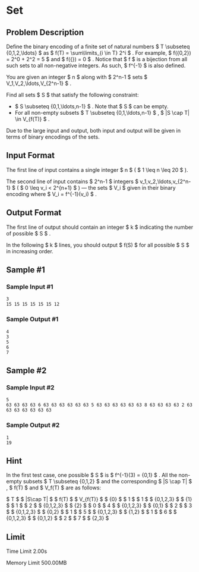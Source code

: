 # Set

## Problem Description

Define the binary encoding of a finite set of natural numbers $ T \subseteq \{0,1,2,\ldots\} $ as $ f(T) = \sum\limits_{i \in T} 2^i $ . For example, $ f(\{0,2\}) = 2^0 + 2^2 = 5 $ and $ f(\{\}) = 0 $ . Notice that $ f $ is a bijection from all such sets to all non-negative integers. As such, $ f^{-1} $ is also defined.

You are given an integer $ n $ along with $ 2^n-1 $ sets $ V_1,V_2,\ldots,V_{2^n-1} $ .

Find all sets $ S $ that satisfy the following constraint:

- $ S \subseteq \{0,1,\ldots,n-1\} $ . Note that $ S $ can be empty.
- For all non-empty subsets $ T \subseteq \{0,1,\ldots,n-1\} $ , $ |S \cap T| \in V_{f(T)} $ .

Due to the large input and output, both input and output will be given in terms of binary encodings of the sets.

## Input Format

The first line of input contains a single integer $ n $ ( $ 1 \leq n \leq 20 $ ).

The second line of input contains $ 2^n-1 $ integers $ v_1,v_2,\ldots,v_{2^n-1} $ ( $ 0 \leq v_i < 2^{n+1} $ ) — the sets $ V_i $ given in their binary encoding where $ V_i = f^{-1}(v_i) $ .

## Output Format

The first line of output should contain an integer $ k $ indicating the number of possible $ S $ .

In the following $ k $ lines, you should output $ f(S) $ for all possible $ S $ in increasing order.

## Sample #1

### Sample Input #1

```
3
15 15 15 15 15 15 12
```

### Sample Output #1

```
4
3
5
6
7
```

## Sample #2

### Sample Input #2

```
5
63 63 63 63 6 63 63 63 63 63 63 5 63 63 63 63 63 63 8 63 63 63 63 2 63 63 63 63 63 63 63
```

### Sample Output #2

```
1
19
```

## Hint

In the first test case, one possible $ S $ is $ f^{-1}(3) = \{0,1\} $ . All the non-empty subsets $ T \subseteq \{0,1,2\} $ and the corresponding $ |S \cap T| $ , $ f(T) $ and $ V_f(T) $ are as follows:

  $ T $  $ |S\cap T| $  $ f(T) $  $ V_{f(T)} $  $ \{0\} $  $ 1 $  $ 1 $  $ \{0,1,2,3\} $  $ \{1\} $  $ 1 $  $ 2 $  $ \{0,1,2,3\} $  $ \{2\} $  $ 0 $  $ 4 $  $ \{0,1,2,3\} $  $ \{0,1\} $  $ 2 $  $ 3 $  $ \{0,1,2,3\} $  $ \{0,2\} $  $ 1 $  $ 5 $  $ \{0,1,2,3\} $  $ \{1,2\} $  $ 1 $  $ 6 $  $ \{0,1,2,3\} $  $ \{0,1,2\} $  $ 2 $  $ 7 $  $ \{2,3\} $

## Limit



Time Limit
2.00s

Memory Limit
500.00MB